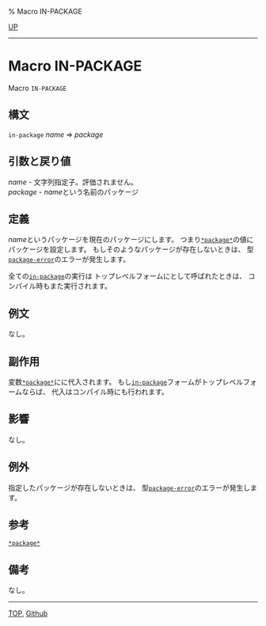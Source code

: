 % Macro IN-PACKAGE

[UP](11.2.html)  

---

# Macro **IN-PACKAGE**


Macro `IN-PACKAGE`


## 構文

`in-package` *name* => *package*


## 引数と戻り値

*name* - 文字列指定子。評価されません。  
*package* - *name*という名前のパッケージ


## 定義

*name*というパッケージを現在のパッケージにします。
つまり[`*package*`](11.2.package-variable.html)の値にパッケージを設定します。
もしそのようなパッケージが存在しないときは、
型[`package-error`](11.2.package-error.html)のエラーが発生します。

全ての[`in-package`](11.2.in-package.html)の実行は
トップレベルフォームにとして呼ばれたときは、
コンパイル時もまた実行されます。


## 例文

なし。


## 副作用

変数[`*package*`](11.2.package-variable.html)にに代入されます。
もし[`in-package`](11.2.in-package.html)フォームがトップレベルフォームならば、
代入はコンパイル時にも行われます。


## 影響

なし。


## 例外

指定したパッケージが存在しないときは、
型[`package-error`](11.2.package-error.html)のエラーが発生します。


## 参考

[`*package*`](11.2.package-variable.html)


## 備考

なし。


---
[TOP](index.html),  [Github](https://github.com/nptcl/npt-japanese)

